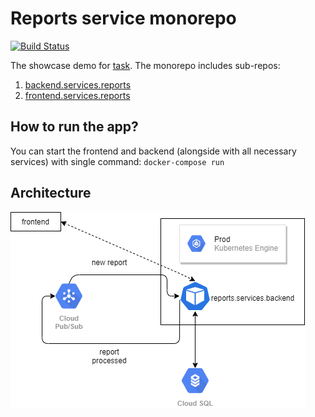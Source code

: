 # Reports service monorepo

[![Build Status](https://travis-ci.com/ega-forever/showcase-spam-processing.svg?token=HMksZg3K4cbPvAAXtLTy&branch=master)](https://travis-ci.com/ega-forever/showcase-spam-processing)

The showcase demo for [task](https://github.com/morkro/coding-challenge). The monorepo includes sub-repos:

1) [backend.services.reports](backend/services/reports)
2) [frontend.services.reports](frontend/reports)

## How to run the app?

You can start the frontend and backend (alongside with all necessary services) with single command: ```docker-compose run```

## Architecture

![Architecture](readme_data/arch.png)